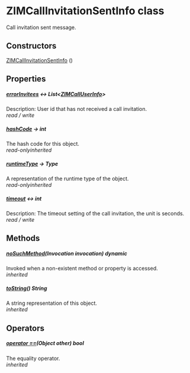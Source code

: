 


# ZIMCallInvitationSentInfo class









<p>Call invitation sent message.</p>




## Constructors

[ZIMCallInvitationSentInfo](../zego_uikit_prebuilt_live_audio_room/ZIMCallInvitationSentInfo/ZIMCallInvitationSentInfo.md) ()

   


## Properties

##### [errorInvitees](../zego_uikit_prebuilt_live_audio_room/ZIMCallInvitationSentInfo/errorInvitees.md) &#8596; List&lt;[ZIMCallUserInfo](../zego_uikit_prebuilt_live_audio_room/ZIMCallUserInfo-class.md)>



Description: User id that has not received a call invitation.  
_<span class="feature">read / write</span>_



##### [hashCode](../zego_uikit_prebuilt_live_audio_room/ZIMCallInvitationSentInfo/hashCode.md) &#8594; int



The hash code for this object.  
_<span class="feature">read-only</span><span class="feature">inherited</span>_



##### [runtimeType](../zego_uikit_prebuilt_live_audio_room/ZIMCallInvitationSentInfo/runtimeType.md) &#8594; Type



A representation of the runtime type of the object.  
_<span class="feature">read-only</span><span class="feature">inherited</span>_



##### [timeout](../zego_uikit_prebuilt_live_audio_room/ZIMCallInvitationSentInfo/timeout.md) &#8596; int



Description: The timeout setting of the call invitation, the unit is seconds.  
_<span class="feature">read / write</span>_





## Methods

##### [noSuchMethod](../zego_uikit_prebuilt_live_audio_room/ZIMCallInvitationSentInfo/noSuchMethod.md)(Invocation invocation) dynamic



Invoked when a non-existent method or property is accessed.  
_<span class="feature">inherited</span>_



##### [toString](../zego_uikit_prebuilt_live_audio_room/ZIMCallInvitationSentInfo/toString.md)() String



A string representation of this object.  
_<span class="feature">inherited</span>_





## Operators

##### [operator ==](../zego_uikit_prebuilt_live_audio_room/ZIMCallInvitationSentInfo/operator_equals.md)(Object other) bool



The equality operator.  
_<span class="feature">inherited</span>_















